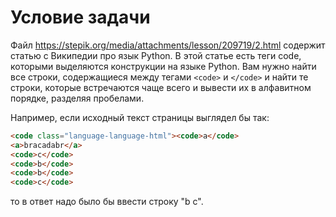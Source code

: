 # Условие задачи

Файл https://stepik.org/media/attachments/lesson/209719/2.html содержит статью с Википедии про язык Python. В этой статье есть теги code, которыми выделяются конструкции на языке Python. Вам нужно найти все строки, содержащиеся между тегами `<code>` и `</code>` и найти те строки, которые встречаются чаще всего и вывести их в алфавитном порядке, разделяя пробелами.

Например, если исходный текст страницы выглядел бы так:

```html
<code class="language-language-html"><code>a</code>
<a>bracadabr</a>
<code>c</code>
<code>b</code>
<code>b</code>
<code>c</code>
```

то в ответ надо было бы ввести строку "b c".